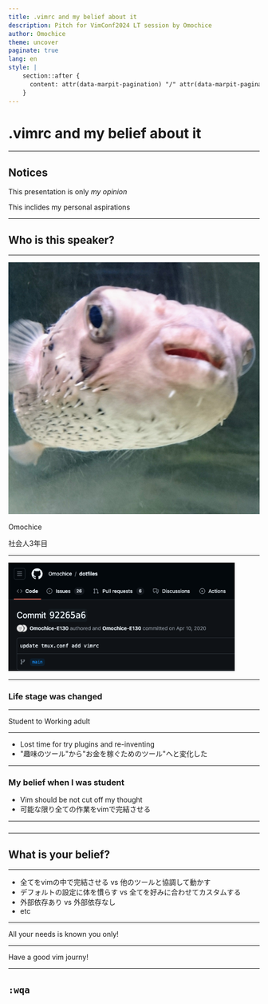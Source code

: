 ```yaml
---
title: .vimrc and my belief about it
description: Pitch for VimConf2024 LT session by Omochice
author: Omochice
theme: uncover
paginate: true
lang: en
style: |
    section::after {
      content: attr(data-marpit-pagination) "/" attr(data-marpit-pagination-total);
    }
---
```


# .vimrc and my belief about it

---

## Notices

This presentation is only _my opinion_

This inclides my personal aspirations

<!--
- このプレゼンテーションは私の個人的信念についてのものなにで万人に適用できるものではないでしょう
-->

---

## Who is this speaker?

<!-- 軽く自己紹介をします -->

---

![bg left](https://github.com/Omochice/Omochice/blob/fb7b40dd78e58ccde2d4720a74240e8421dc216e/icon/Omochice.jpg?raw=true)

Omochice

社会人3年目

---

<style>
img[alt="my-vimrc-origin"] {
  width: 90%;
}
</style>

![my-vimrc-origin](./img/origin-vimrc.png)

<!--
このスライドを書くにあたってvimrcのinitial commitを探してみたところ2020/04が初期commitでした
-->

---

### Life stage was changed


<!--
2020/04から今日までで私のライフステージは変化しました
-->

---

Student to Working adult

<!--
具体的には学生から社会人へと変化しました
-->

---

<!--
これが意味するのは
- プラグインを試したり再発明する時間の喪失
- vimが"趣味のツール"から"お金を稼ぐためのツール"へと変化した
-->

- Lost time for try plugins and re-inventing
- "趣味のツール"から"お金を稼ぐためのツール"へと変化した

---

### My belief when I was student

- Vim should be not cut off my thought
- 可能な限り全ての作業をvimで完結させる


<!-- `vim` was changed "for hobby" to "for earning" -->
---

###


---

## What is your belief?

<!-- NOTE: このへんで4min+ちょっとぐらいがいいな -->

---

- 全てをvimの中で完結させる vs 他のツールと協調して動かす
- デフォルトの設定に体を慣らす vs 全てを好みに合わせてカスタムする
- 外部依存あり vs 外部依存なし
- etc

---

All your needs is known you only!

---

Have a good vim journy!

---

## `:wqa`


<!--
write quit allでこのLTは終了です

ありがとうございました
-->
